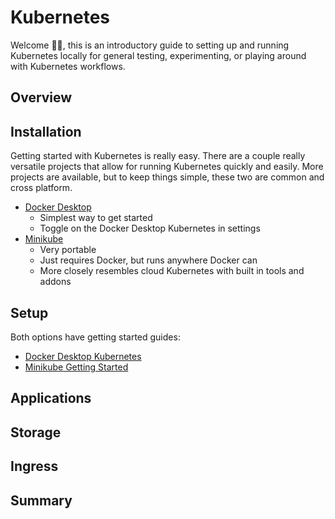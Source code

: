 # Kubernetes

Welcome 👋🏻, this is an introductory guide to setting up and running Kubernetes locally for general testing, experimenting, or playing around with Kubernetes workflows.

## Overview

## Installation

Getting started with Kubernetes is really easy. There are a couple really versatile projects that allow for running Kubernetes quickly and easily. More projects are available, but to keep things simple, these two are common and cross platform.

- [Docker Desktop](https://www.docker.com/products/docker-desktop/)
    - Simplest way to get started
    - Toggle on the Docker Desktop Kubernetes in settings
- [Minikube](https://minikube.sigs.k8s.io/docs/)
    - Very portable
    - Just requires Docker, but runs anywhere Docker can
    - More closely resembles cloud Kubernetes with built in tools and addons

## Setup

Both options have getting started guides:

- [Docker Desktop Kubernetes](https://docs.docker.com/desktop/kubernetes/)
- [Minikube Getting Started](https://minikube.sigs.k8s.io/docs/start/?arch=%2Fmacos%2Fx86-64%2Fstable%2Fbinary+download#LoadBalancer)

## Applications

## Storage

## Ingress

## Summary